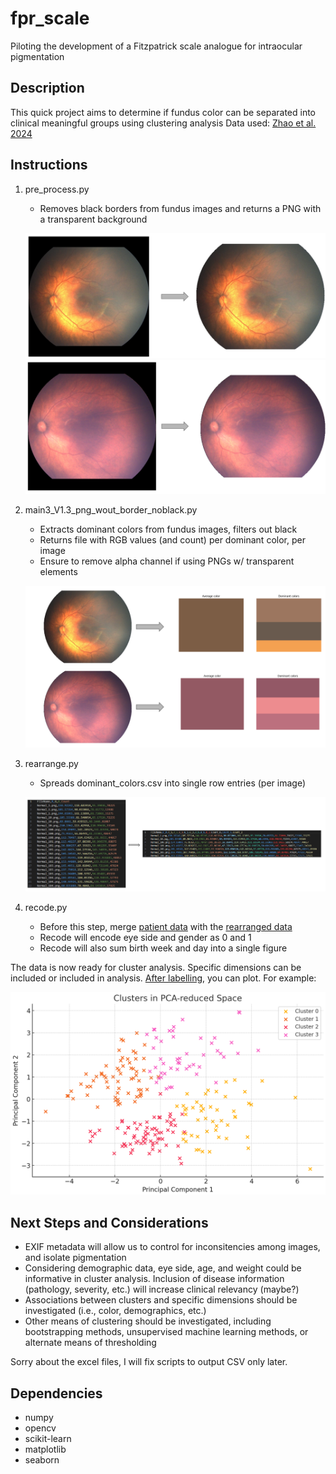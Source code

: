 # fpr_scale
 Piloting the development of a Fitzpatrick scale analogue for intraocular pigmentation

## Description
This quick project aims to determine if fundus color can be separated into clinical meaningful groups using clustering analysis
Data used: [Zhao et al. 2024](https://www.nature.com/articles/s41597-024-03362-5)

## Instructions
 1) pre_process.py
    - Removes black borders from fundus images and returns a PNG with a transparent background

    ![example 1](bin/img_1.png)
    ![example 2](bin/img_2.png)

 2) main3_V1.3_png_wout_border_noblack.py
    - Extracts dominant colors from fundus images, filters out black
    - Returns file with RGB values (and count) per dominant color, per image
    - Ensure to remove alpha channel if using PNGs w/ transparent elements

    ![example 3](bin/fig_3.png)

 3) rearrange.py
    - Spreads dominant_colors.csv into single row entries (per image)

    ![example 5](bin/fig_5.png)

 4) recode.py
    - Before this step, merge [patient data](results/merged_zip_information.xlsx) with the [rearranged data](results/post_processed/Normal/rearranged_rgb_values.csv)
    - Recode will encode eye side and gender as 0 and 1
    - Recode will also sum birth week and day into a single figure
 
 The data is now ready for cluster analysis. Specific dimensions can be included or included in analysis. [After labelling](results/clustered_output.xlsx), you can plot. For example:

 ![example 4](bin/fig_4.png)

## Next Steps and Considerations
- EXIF metadata will allow us to control for inconsitencies among images, and isolate pigmentation
- Considering demographic data, eye side, age, and weight could be informative in cluster analysis. Inclusion of disease information (pathology, severity, etc.) will increase clinical relevancy (maybe?)
- Associations between clusters and specific dimensions should be investigated (i.e., color, demographics, etc.)
- Other means of clustering should be investigated, including bootstrapping methods, unsupervised machine learning methods, or alternate means of thresholding

Sorry about the excel files, I will fix scripts to output CSV only later. 

## Dependencies
 - numpy
 - opencv
 - scikit-learn
 - matplotlib
 - seaborn
